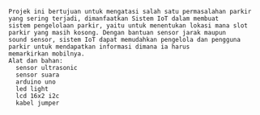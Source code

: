     Projek ini bertujuan untuk mengatasi salah satu permasalahan parkir yang sering terjadi, dimanfaatkan Sistem IoT dalam membuat 
    sistem pengelolaan parkir, yaitu untuk menentukan lokasi mana slot parkir yang masih kosong. Dengan bantuan sensor jarak maupun 
    sound sensor, sistem IoT dapat memudahkan pengelola dan pengguna parkir untuk mendapatkan informasi dimana ia harus 
    memarkirkan mobilnya.
    Alat dan bahan:
      sensor ultrasonic
      sensor suara
      arduino uno
      led light
      lcd 16x2 i2c
      kabel jumper
